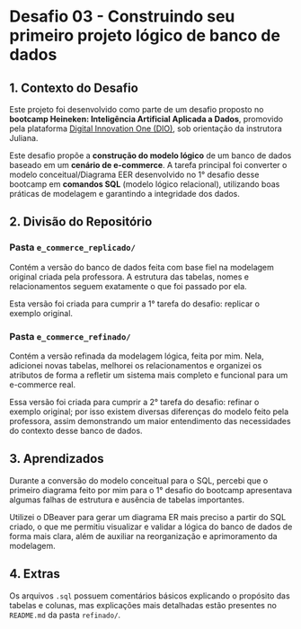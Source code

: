 # Desafio 03 - Construindo seu primeiro projeto lógico de banco de dados

## 1. Contexto do Desafio
Este projeto foi desenvolvido como parte de um desafio proposto no **bootcamp Heineken: Inteligência Artificial Aplicada a Dados**, promovido pela plataforma [Digital Innovation One (DIO)](https://www.dio.me/), sob orientação da instrutora Juliana.

Este desafio propõe a **construção do modelo lógico** de um banco de dados baseado em um **cenário de e-commerce**. A tarefa principal foi converter o modelo conceitual/Diagrama EER desenvolvido no 1° desafio desse bootcamp em **comandos SQL** (modelo lógico relacional), utilizando boas práticas de modelagem e garantindo a integridade dos dados.

## 2. Divisão do Repositório

### Pasta `e_commerce_replicado/`
Contém a versão do banco de dados feita com base fiel na modelagem original criada pela professora. A estrutura das tabelas, nomes e relacionamentos seguem exatamente o que foi passado por ela.

Esta versão foi criada para cumprir a 1° tarefa do desafio: replicar o exemplo original.

### Pasta `e_commerce_refinado/`
Contém a versão refinada da modelagem lógica, feita por mim. Nela, adicionei novas tabelas, melhorei os relacionamentos e organizei os atributos de forma a refletir um sistema mais completo e funcional para um e-commerce real.

Essa versão foi criada para cumprir a 2° tarefa do desafio: refinar o exemplo original; por isso existem diversas diferenças do modelo feito pela professora, assim demonstrando um maior entendimento das necessidades do contexto desse banco de dados.

## 3. Aprendizados

Durante a conversão do modelo conceitual para o SQL, percebi que o primeiro diagrama feito por mim para o 1° desafio do bootcamp apresentava algumas falhas de estrutura e ausência de tabelas importantes. 

Utilizei o DBeaver para gerar um diagrama ER mais preciso a partir do SQL criado, o que me permitiu visualizar e validar a lógica do banco de dados de forma mais clara, além de auxiliar na reorganização e aprimoramento da modelagem.

## 4. Extras

Os arquivos `.sql` possuem comentários básicos explicando o propósito das tabelas e colunas, mas explicações mais detalhadas estão presentes no `README.md` da pasta `refinado/`.
